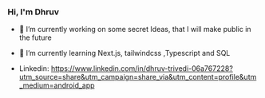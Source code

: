 ### Hi, I'm Dhruv

<!--
**drvcodenta/drvcodenta** is a ✨ _special_ ✨ repository because its `README.md` (this file) appears on your GitHub profile.
-->

- 🔭 I’m currently working on some secret Ideas, that I will make public in the future
- 🌱 I’m currently learning Next.js, tailwindcss ,Typescript and SQL 

- Linkedin: https://www.linkedin.com/in/dhruv-trivedi-06a767228?utm_source=share&utm_campaign=share_via&utm_content=profile&utm_medium=android_app
